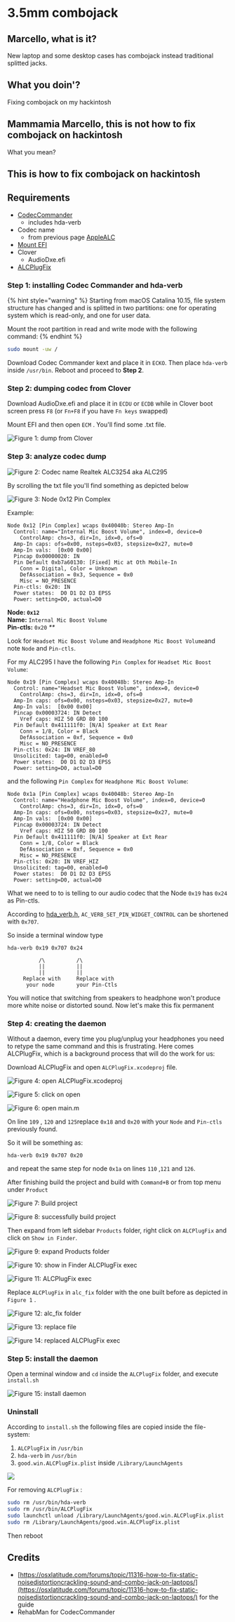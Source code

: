 # 3.5mm combojack

## Marcello, what is it?

New laptop and some desktop cases has combojack instead traditional splitted jacks.

## What you doin'?

Fixing combojack on my hackintosh

## Mammamia Marcello, this is not how to fix combojack on hackintosh

What you mean?

## This is how to fix combojack on hackintosh

## Requirements

* [CodecCommander](https://bitbucket.org/RehabMan/os-x-eapd-codec-commander/downloads/RehabMan-CodecCommander-2018-1003.zip)
  * includes hda-verb
* Codec name
  * from previous page [AppleALC](applealc.md)
* [Mount EFI](../../tools/maciasl/mount-efi.md)
* Clover
  * AudioDxe.efi
* [ALCPlugFix](https://github.com/goodwin/ALCPlugFix)

### Step 1: installing Codec Commander and hda-verb

{% hint style="warning" %}
Starting from macOS Catalina 10.15, file system structure has changed and is splitted in two partitions: one for operating system which is read-only, and one for user data.

Mount the root partition in read and write mode with the following command:
{% endhint %}

```bash
sudo mount -uw /
```

Download Codec Commander kext and place it in `ECKO`. Then place `hda-verb` inside `/usr/bin`. Reboot and proceed to **Step 2**.

### Step 2: dumping codec from Clover

Download AudioDxe.efi and place it in `ECDU` or `ECDB` while in Clover boot screen press `F8` \(or `Fn+F8` if you have `Fn keys` swapped\)

Mount EFI and then open `ECM` . You'll find some .txt file.

![Figure 1: dump from Clover](https://github.com/dreamwhite/mammamia-marcello-vanilla-guides/tree/3e094b2a4c55a47687b1dc786680ba5f3a2a1494/.gitbook/assets/image%20%2836%29.png)

### Step 3: analyze codec dump

![Figure 2: Codec name Realtek ALC3254 aka ALC295](https://github.com/dreamwhite/mammamia-marcello-vanilla-guides/tree/3e094b2a4c55a47687b1dc786680ba5f3a2a1494/.gitbook/assets/image%20%2859%29.png)

By scrolling the txt file you'll find something as depicted below

![Figure 3: Node 0x12 Pin Complex](https://github.com/dreamwhite/mammamia-marcello-vanilla-guides/tree/3e094b2a4c55a47687b1dc786680ba5f3a2a1494/.gitbook/assets/image%20%2870%29.png)

Example:

```text
Node 0x12 [Pin Complex] wcaps 0x40040b: Stereo Amp-In
  Control: name="Internal Mic Boost Volume", index=0, device=0
    ControlAmp: chs=3, dir=In, idx=0, ofs=0
  Amp-In caps: ofs=0x00, nsteps=0x03, stepsize=0x27, mute=0
  Amp-In vals:  [0x00 0x00]
  Pincap 0x00000020: IN
  Pin Default 0xb7a60130: [Fixed] Mic at Oth Mobile-In
    Conn = Digital, Color = Unknown
    DefAssociation = 0x3, Sequence = 0x0
    Misc = NO_PRESENCE
  Pin-ctls: 0x20: IN
  Power states:  D0 D1 D2 D3 EPSS
  Power: setting=D0, actual=D0
```

**Node: `0x12`  
Name:** `Internal Mic Boost Volume`  
**Pin-ctls:** `0x20` _\*\*_

Look for `Headset Mic Boost Volume` and `Headphone Mic Boost Volume`and note `Node` and `Pin-ctls`.

For my ALC295 I have the following `Pin Complex` for `Headset Mic Boost Volume`:

```text
Node 0x19 [Pin Complex] wcaps 0x40048b: Stereo Amp-In
  Control: name="Headset Mic Boost Volume", index=0, device=0
    ControlAmp: chs=3, dir=In, idx=0, ofs=0
  Amp-In caps: ofs=0x00, nsteps=0x03, stepsize=0x27, mute=0
  Amp-In vals:  [0x00 0x00]
  Pincap 0x00003724: IN Detect
    Vref caps: HIZ 50 GRD 80 100
  Pin Default 0x411111f0: [N/A] Speaker at Ext Rear
    Conn = 1/8, Color = Black
    DefAssociation = 0xf, Sequence = 0x0
    Misc = NO_PRESENCE
  Pin-ctls: 0x24: IN VREF_80
  Unsolicited: tag=00, enabled=0
  Power states:  D0 D1 D2 D3 EPSS
  Power: setting=D0, actual=D0
```

and the following `Pin Complex` for `Headphone Mic Boost Volume`:

```text
Node 0x1a [Pin Complex] wcaps 0x40048b: Stereo Amp-In
  Control: name="Headphone Mic Boost Volume", index=0, device=0
    ControlAmp: chs=3, dir=In, idx=0, ofs=0
  Amp-In caps: ofs=0x00, nsteps=0x03, stepsize=0x27, mute=0
  Amp-In vals:  [0x00 0x00]
  Pincap 0x00003724: IN Detect
    Vref caps: HIZ 50 GRD 80 100
  Pin Default 0x411111f0: [N/A] Speaker at Ext Rear
    Conn = 1/8, Color = Black
    DefAssociation = 0xf, Sequence = 0x0
    Misc = NO_PRESENCE
  Pin-ctls: 0x20: IN VREF_HIZ
  Unsolicited: tag=00, enabled=0
  Power states:  D0 D1 D2 D3 EPSS
  Power: setting=D0, actual=D0
```

What we need to to is telling to our audio codec that the Node `0x19` has `0x24` as Pin-ctls.

According to [hda\_verb.h](https://github.com/digitalocean/linux-coresched/blob/master/include/sound/hda_verbs.h), `AC_VERB_SET_PIN_WIDGET_CONTROL` can be shortened with `0x707`.

So inside a terminal window type

```text
hda-verb 0x19 0x707 0x24

          /\          /\
          ||          ||
          ||          ||
     Replace with     Replace with 
      your node       your Pin-Ctls
```

You will notice that switching from speakers to headphone won't produce more white noise or distorted sound. Now let's make this fix permanent

### Step 4: creating the daemon

Without a daemon, every time you plug/unplug your headphones you need to retype the same command and this is frustrating. Here comes ALCPlugFix, which is a background process that will do the work for us:

Download ALCPlugFix and open `ALCPlugFix.xcodeproj` file.

![Figure 4: open ALCPlugFix.xcodeproj](https://github.com/dreamwhite/mammamia-marcello-vanilla-guides/tree/3e094b2a4c55a47687b1dc786680ba5f3a2a1494/.gitbook/assets/image%20%2818%29.png)

![Figure 5: click on open](https://github.com/dreamwhite/mammamia-marcello-vanilla-guides/tree/3e094b2a4c55a47687b1dc786680ba5f3a2a1494/.gitbook/assets/image%20%2849%29.png)

![Figure 6: open main.m](https://github.com/dreamwhite/mammamia-marcello-vanilla-guides/tree/3e094b2a4c55a47687b1dc786680ba5f3a2a1494/.gitbook/assets/image%20%2858%29.png)

On line `109` , `120` and `125`replace `0x18` and `0x20` with your `Node` and `Pin-ctls` previously found.

So it will be something as:

```text
hda-verb 0x19 0x707 0x20
```

and repeat the same step for node `0x1a` on lines `110` ,`121` and `126`.

After finishing build the project and build with `Command+B` or from top menu under `Product`

![Figure 7: Build project](https://github.com/dreamwhite/mammamia-marcello-vanilla-guides/tree/3e094b2a4c55a47687b1dc786680ba5f3a2a1494/.gitbook/assets/image%20%2848%29.png)

![Figure 8: successfully build project](https://github.com/dreamwhite/mammamia-marcello-vanilla-guides/tree/3e094b2a4c55a47687b1dc786680ba5f3a2a1494/.gitbook/assets/image%20%2846%29.png)

Then expand from left sidebar `Products` folder, right click on `ALCPlugFix` and click on `Show in Finder`.

![Figure 9: expand Products folder](https://github.com/dreamwhite/mammamia-marcello-vanilla-guides/tree/3e094b2a4c55a47687b1dc786680ba5f3a2a1494/.gitbook/assets/image%20%2856%29.png)

![Figure 10: show in Finder ALCPlugFix exec](https://github.com/dreamwhite/mammamia-marcello-vanilla-guides/tree/3e094b2a4c55a47687b1dc786680ba5f3a2a1494/.gitbook/assets/image%20%281%29.png)

![Figure 11: ALCPlugFix exec ](https://github.com/dreamwhite/mammamia-marcello-vanilla-guides/tree/3e094b2a4c55a47687b1dc786680ba5f3a2a1494/.gitbook/assets/image%20%2840%29.png)

Replace `ALCPlugFix` in `alc_fix` folder with the one built before as depicted in `Figure 1` .

![Figure 12: alc\_fix folder](https://github.com/dreamwhite/mammamia-marcello-vanilla-guides/tree/3e094b2a4c55a47687b1dc786680ba5f3a2a1494/.gitbook/assets/image%20%2820%29.png)

![Figure 13: replace file](https://github.com/dreamwhite/mammamia-marcello-vanilla-guides/tree/3e094b2a4c55a47687b1dc786680ba5f3a2a1494/.gitbook/assets/image%20%2871%29.png)

![Figure 14: replaced ALCPlugFix exec](https://github.com/dreamwhite/mammamia-marcello-vanilla-guides/tree/3e094b2a4c55a47687b1dc786680ba5f3a2a1494/.gitbook/assets/image%20%2810%29.png)

### Step 5: install the daemon

Open a terminal window and `cd` inside the `ALCPlugFix` folder, and execute `install.sh`

![Figure 15: install daemon](https://github.com/dreamwhite/mammamia-marcello-vanilla-guides/tree/3e094b2a4c55a47687b1dc786680ba5f3a2a1494/.gitbook/assets/image%20%2847%29.png)

### Uninstall

According to `install.sh` the following files are copied inside the file-system:

1. `ALCPlugFix` in `/usr/bin`
2. `hda-verb` in `/usr/bin` 
3. `good.win.ALCPlugFix.plist` inside `/Library/LaunchAgents`

![](https://github.com/dreamwhite/mammamia-marcello-vanilla-guides/tree/3e094b2a4c55a47687b1dc786680ba5f3a2a1494/.gitbook/assets/image%20%2817%29.png)

For removing `ALCPlugFix` :

```bash
sudo rm /usr/bin/hda-verb
sudo rm /usr/bin/ALCPlugFix
sudo launchctl unload /Library/LaunchAgents/good.win.ALCPlugFix.plist
sudo rm /Library/LaunchAgents/good.win.ALCPlugFix.plist
```

Then reboot

## Credits

* [https://osxlatitude.com/forums/topic/11316-how-to-fix-static-noisedistortioncrackling-sound-and-combo-jack-on-laptops/](https://osxlatitude.com/forums/topic/11316-how-to-fix-static-noisedistortioncrackling-sound-and-combo-jack-on-laptops/) for the guide
* RehabMan for CodecCommander

